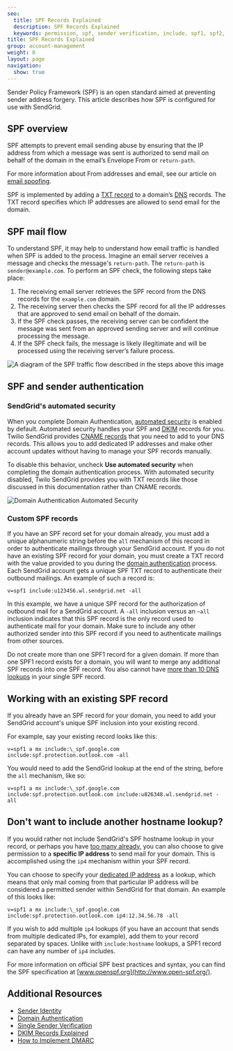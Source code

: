 ```yaml
---
seo:
  title: SPF Records Explained
  description: SPF Records Explained
  keywords: permission, spf, sender verification, include, spf1, spf2, return, path, ~all, -all, +all, sender, permitted, forgery, spoofing, spoof, fail, failed, validation, validate
title: SPF Records Explained
group: account-management
weight: 0
layout: page
navigation:
  show: true
---
```


Sender Policy Framework (SPF) is an open standard aimed at preventing sender address forgery. This article describes how SPF is configured for use with SendGrid.

## SPF overview

SPF attempts to prevent email sending abuse by ensuring that the IP address from which a message was sent is authorized to send mail on behalf of the domain in the email’s Envelope From or `return-path`.

<call-out>

For more information about From addresses and email, see our article on [email spoofing]({{root_url}}/glossary/spoofing/).

</call-out>

SPF is implemented by adding a [TXT record](https://en.wikipedia.org/wiki/TXT_record) to a domain’s [DNS]({{root_url}}/glossary/dns/) records. The TXT record specifies which IP addresses are allowed to send email for the domain.

## SPF mail flow

To understand SPF, it may help to understand how email traffic is handled when SPF is added to the process. Imagine an email server receives a message and checks the message's `return-path`. The `return-path` is `sender@example.com`. To perform an SPF check, the following steps take place:

1. The receiving email server retrieves the SPF record from the DNS records for the `example.com` domain.
2. The receiving server then checks the SPF record for all the IP addresses that are approved  to send email on behalf of the domain.
3. If the SPF check passes, the receiving server can be confident the message was sent from an approved sending server and will continue processing the message.
4. If the SPF check fails, the message is likely illegitimate and will be processed using the receiving server’s failure process.

![A diagram of the SPF traffic flow described in the steps above this image]({{root_url}}/img/spf_mail_flow.jpeg "SPF mail flow diagram")

## SPF and sender authentication

### SendGrid's automated security

When you complete Domain Authentication, [automated security]({{root_url}}/ui/account-and-settings/how-to-set-up-domain-authentication/#using-automated-security) is enabled by default. Automated security handles your SPF and [DKIM]({{root_url}}/glossary/dkim) records for you. Twilio SendGrid provides [CNAME records]({{root_url}}/glossary/cname) that you need to add to your DNS records. This allows you to add dedicated IP addresses and make other account updates without having to manage your SPF records manually.

To disable this behavior, uncheck **Use automated security** when completing the domain authentication process. With automated security disabled, Twilo SendGrid provides you with TXT records like those discussed in this documentation rather than CNAME records.

![Domain Authentication Automated Security]({{root_url}}/img/domain_auth_advanced_settings.png)

### Custom SPF records

If you have an SPF record set for your domain already, you must add a unique alphanumeric string before the `all` mechanism of this record in order to authenticate mailings through your SendGrid account. If you do not have an existing SPF record for your domain, you must create a TXT record with the value provided to you during the [domain authentication]({{root_url}}/ui/account-and-settings/how-to-set-up-domain-authentication/) process. Each SendGrid account gets a unique SPF TXT record to authenticate their outbound mailings. An example of such a record is:

```text
v=spf1 include:u123456.wl.sendgrid.net -all
```

In this example, we have a unique SPF record for the authorization of outbound mail for a SendGrid account. A `-all` inclusion versus an `~all` inclusion indicates that this SPF record is the only record used to authenticate mail for your domain. Make sure to include any other authorized sender into this SPF record if you need to authenticate mailings from other sources.

Do not create more than one SPF1 record for a given domain. If more than one SPF1 record exists for a domain, you will want to merge any additional SPF records into one SPF record. You also cannot have [more than 10 DNS lookups]({{root_url}}/ui/account-and-settings/spf-limitations/) in your single SPF record.

## Working with an existing SPF record

If you already have an SPF record for your domain, you need to add your SendGrid account's unique SPF inclusion into your existing record.

For example, say your existing record looks like this:

```text
v=spf1 a mx include:\_spf.google.com include:spf.protection.outlook.com -all
```

You would need to add the SendGrid lookup at the end of the string, before the `all` mechanism, like so:

```text
v=spf1 a mx include:\_spf.google.com include:spf.protection.outlook.com include:u826348.wl.sendgrid.net -all
```

## Don't want to include another hostname lookup?

If you would rather not include SendGrid's SPF hostname lookup in your record, or perhaps you have [too many already]({{root_url}}/ui/account-and-settings/spf-limitations/), you can also choose to give permission to a **specific IP address** to send mail for your domain. This is accomplished using the `ip4` mechanism within your SPF record.

You can choose to specify your [dedicated IP address]({{root_url}}/ui/account-and-settings/dedicated-ip-addresses/) as a lookup, which means that only mail coming from that particular IP address will be considered a permitted sender within SendGrid for that domain. An example of this looks like:

```text
v=spf1 a mx include:\_spf.google.com include:spf.protection.outlook.com ip4:12.34.56.78 -all
```

If you wish to add multiple `ip4` lookups (if you have an account that sends from multiple dedicated IPs, for example), add them to your record separated by spaces. Unlike with `include:hostname` lookups, a SPF1 record can have any number of `ip4` includes.

For more information on official SPF best practices and syntax, you can find the SPF specification at [www.openspf.org](http://www.open-spf.org/).

## Additional Resources

* [Sender Identity](/for-developers/sending-email/sender-identity/)
* [Domain Authentication](/ui/account-and-settings/how-to-set-up-domain-authentication/)
* [Single Sender Verification](/ui/sending-email/sender-verification/)
* [DKIM Records Explained]({{root_url}}/ui/account-and-settings/dkim-records/)
* [How to Implement DMARC]({{root_url}}/ui/sending-email/how-to-implement-dmarc/)
